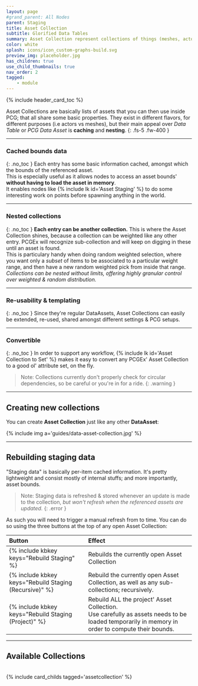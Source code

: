 ```yaml
---
layout: page
#grand_parent: All Nodes
parent: Staging
title: Asset Collection
subtitle: Glorified Data Tables
summary: Asset Collection represent collections of things (meshes, actors) that can be used with the **Asset Staging** node.
color: white
splash: icons/icon_custom-graphs-build.svg
preview_img: placeholder.jpg
has_children: true
use_child_thumbnails: true
nav_order: 2
tagged:
    - module
---
```


{% include header_card_toc %}

Asset Collections are basically lists of assets that you can then use inside PCG; that all share some basic properties. 
They exist in different flavors, for different purposes (i.e actors vs meshes), but their main appeal over *Data Table* or *PCG Data Asset* is **caching** and **nesting**.
{: .fs-5 .fw-400 } 

---
### Cached bounds data
{: .no_toc }
Each entry has some basic information cached, amongst which the bounds of the referenced asset.  
This is especially useful as it allows nodes to access an asset bounds' **without having to load the asset in memory**.  
It enables nodes like {% include lk id='Asset Staging' %} to do some interesting work on points before spawning anything in the world.

---
### Nested collections
{: .no_toc }
**Each entry can be another collection.** This is where the Asset Collection shines, because a collection can be weighted like any other entry. PCGEx will recognize sub-collection and will keep on digging in these until an asset is found.  
This is particulary handy when doing random weighted selection, where you want only a *subset* of items to be associated to a particular weight range, and then have a new random weighted pick from inside that range. *Collections can be nested without limits, offering highly granular control over weighted & random distribution.*

---
### Re-usability & templating
{: .no_toc }
Since they're regular DataAssets, Asset Collections can easily be extended, re-used, shared amongst different settings & PCG setups. 

---
### Convertible
{: .no_toc }
In order to support any workflow, {% include lk id='Asset Collection to Set' %} makes it easy to convert any PCGEx' Asset Collection to a good ol' attribute set, on the fly.


> Note: Collections currently don't properly check for circular dependencies, so be careful or you're in for a ride.
{: .warning }

---
## Creating new collections

You can create **Asset Collection** just like any other **DataAsset**:  

{% include img a='guides/data-asset-collection.jpg' %}

---
## Rebuilding staging data

"Staging data" is basically per-item cached information. It's pretty lightweight and consist mostly of internal stuffs; and more importantly, asset bounds.

> Note: Staging data is refreshed & stored whenever an update is made to the collection, *but won't refresh when the referenced assets are updated.*
{: .error }

As such you will need to trigger a manual refresh from to time. You can do so using the three buttons at the top of any open Asset Collection:

| Button       | Effect          |
|:-------------|:------------------|
| {% include kbkey keys="Rebuild Staging" %} | Rebuilds the currently open Asset Collection |
| {% include kbkey keys="Rebuild Staging (Recursive)" %} | Rebuild the currently open Asset Collection, as well as any sub-collections; recursively. |
| {% include kbkey keys="Rebuild Staging (Project)" %} | Rebuild ALL the project' Asset Collection.<br>Use carefully as assets needs to be loaded temporarily in memory in order to compute their bounds. |

---
## Available Collections
<br>
{% include card_childs tagged='assetcollection' %}